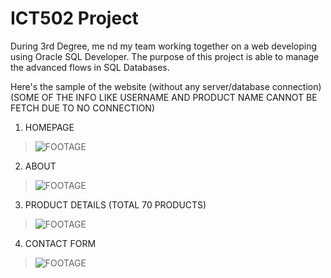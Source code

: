 # ICT502 Project
During 3rd Degree, me nd my team working together on a web developing using Oracle SQL Developer. The purpose of this project is able to manage the advanced flows in SQL Databases.


Here's the sample of the website (without any server/database connection) (SOME OF THE INFO LIKE USERNAME AND PRODUCT NAME CANNOT BE FETCH DUE TO NO CONNECTION)

1) HOMEPAGE
>![FOOTAGE](https://raw.githubusercontent.com/codeEllo/OnlineShoppingSystem/main/Screenshot%202021-10-25%20000657.png)<br>

2) ABOUT
>![FOOTAGE](https://raw.githubusercontent.com/codeEllo/OnlineShoppingSystem/main/OUR%20STORY.png)<br>

3) PRODUCT DETAILS (TOTAL 70 PRODUCTS)
>![FOOTAGE](https://raw.githubusercontent.com/codeEllo/OnlineShoppingSystem/main/Screenshot%202021-10-25%20000306.png)<br>

4) CONTACT FORM
>![FOOTAGE](https://raw.githubusercontent.com/codeEllo/OnlineShoppingSystem/main/CONTACT.png)<br>
>



<!---
ellya16/ellya16 is a ✨ special ✨ repository because its `README.md` (this file) appears on your GitHub profile.
You can click the Preview link to take a look at your changes.
--->
